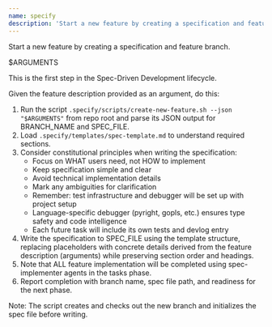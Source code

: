 ```yaml
---
name: specify
description: 'Start a new feature by creating a specification and feature branch. This is the first step in the Spec-Driven Development lifecycle.'
---
```


Start a new feature by creating a specification and feature branch.

<user-provided-details>
    $ARGUMENTS
</user-provided-details>

This is the first step in the Spec-Driven Development lifecycle.

Given the feature description provided as an argument, do this:

1. Run the script `.specify/scripts/create-new-feature.sh --json "$ARGUMENTS"` from repo root and parse its JSON output for BRANCH_NAME and SPEC_FILE.
2. Load `.specify/templates/spec-template.md` to understand required sections.
3. Consider constitutional principles when writing the specification:
   - Focus on WHAT users need, not HOW to implement
   - Keep specification simple and clear
   - Avoid technical implementation details
   - Mark any ambiguities for clarification
   - Remember: test infrastructure and debugger will be set up with project setup
   - Language-specific debugger (pyright, gopls, etc.) ensures type safety and code intelligence
   - Each future task will include its own tests and devlog entry
4. Write the specification to SPEC_FILE using the template structure, replacing placeholders with concrete details derived from the feature description (arguments) while preserving section order and headings.
5. Note that ALL feature implementation will be completed using spec-implementer agents in the tasks phase.
6. Report completion with branch name, spec file path, and readiness for the next phase.

Note: The script creates and checks out the new branch and initializes the spec file before writing.
